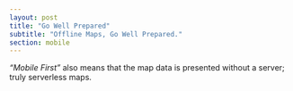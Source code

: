 ```yaml
---
layout: post
title: "Go Well Prepared"
subtitle: "Offline Maps, Go Well Prepared."
section: mobile
---
```


*“Mobile First”* also means that the map data is presented without a server; truly serverless maps.  

